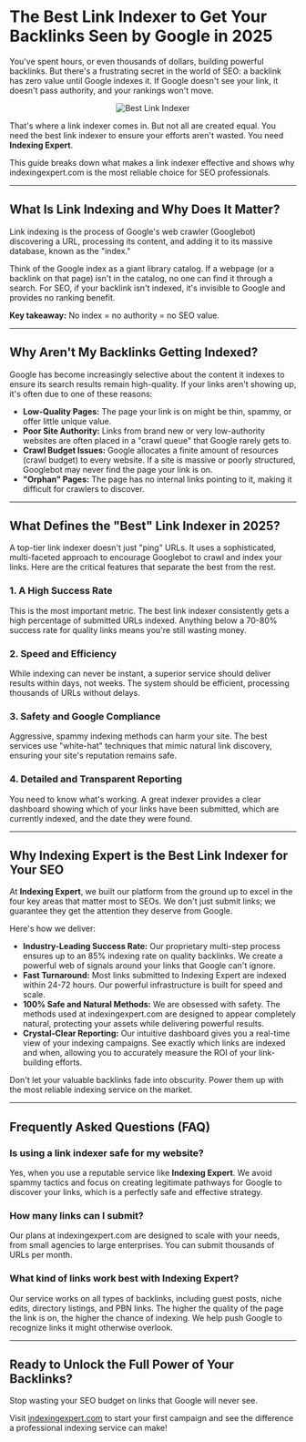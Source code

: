 # The Best Link Indexer to Get Your Backlinks Seen by Google in 2025

You've spent hours, or even thousands of dollars, building powerful backlinks. But there's a frustrating secret in the world of SEO: a backlink has zero value until Google indexes it. If Google doesn't see your link, it doesn't pass authority, and your rankings won't move.

<div align="center">
    <img src="https://indexingexpert.com/assets/upload/blog/e5UoOPXLFTdNw5agpRQjog4BigqDrl.webp" alt="Best Link Indexer">
</div>

That's where a link indexer comes in. But not all are created equal. You need the best link indexer to ensure your efforts aren't wasted. You need **Indexing Expert**.

This guide breaks down what makes a link indexer effective and shows why indexingexpert.com is the most reliable choice for SEO professionals.

---

## What Is Link Indexing and Why Does It Matter?

Link indexing is the process of Google's web crawler (Googlebot) discovering a URL, processing its content, and adding it to its massive database, known as the "index."

Think of the Google index as a giant library catalog. If a webpage (or a backlink on that page) isn't in the catalog, no one can find it through a search. For SEO, if your backlink isn't indexed, it's invisible to Google and provides no ranking benefit.

**Key takeaway:** No index = no authority = no SEO value.

---

## Why Aren't My Backlinks Getting Indexed?

Google has become increasingly selective about the content it indexes to ensure its search results remain high-quality. If your links aren't showing up, it's often due to one of these reasons:

* **Low-Quality Pages:** The page your link is on might be thin, spammy, or offer little unique value.
* **Poor Site Authority:** Links from brand new or very low-authority websites are often placed in a "crawl queue" that Google rarely gets to.
* **Crawl Budget Issues:** Google allocates a finite amount of resources (crawl budget) to every website. If a site is massive or poorly structured, Googlebot may never find the page your link is on.
* **"Orphan" Pages:** The page has no internal links pointing to it, making it difficult for crawlers to discover.

---

## What Defines the "Best" Link Indexer in 2025?

A top-tier link indexer doesn't just "ping" URLs. It uses a sophisticated, multi-faceted approach to encourage Googlebot to crawl and index your links. Here are the critical features that separate the best from the rest.

### 1. A High Success Rate
This is the most important metric. The best link indexer consistently gets a high percentage of submitted URLs indexed. Anything below a 70-80% success rate for quality links means you're still wasting money.

### 2. Speed and Efficiency
While indexing can never be instant, a superior service should deliver results within days, not weeks. The system should be efficient, processing thousands of URLs without delays.

### 3. Safety and Google Compliance
Aggressive, spammy indexing methods can harm your site. The best services use "white-hat" techniques that mimic natural link discovery, ensuring your site's reputation remains safe.

### 4. Detailed and Transparent Reporting
You need to know what's working. A great indexer provides a clear dashboard showing which of your links have been submitted, which are currently indexed, and the date they were found.

---

## Why Indexing Expert is the Best Link Indexer for Your SEO

At **Indexing Expert**, we built our platform from the ground up to excel in the four key areas that matter most to SEOs. We don't just submit links; we guarantee they get the attention they deserve from Google.

Here's how we deliver:

* **Industry-Leading Success Rate:** Our proprietary multi-step process ensures up to an 85% indexing rate on quality backlinks. We create a powerful web of signals around your links that Google can't ignore.
* **Fast Turnaround:** Most links submitted to Indexing Expert are indexed within 24-72 hours. Our powerful infrastructure is built for speed and scale.
* **100% Safe and Natural Methods:** We are obsessed with safety. The methods used at indexingexpert.com are designed to appear completely natural, protecting your assets while delivering powerful results.
* **Crystal-Clear Reporting:** Our intuitive dashboard gives you a real-time view of your indexing campaigns. See exactly which links are indexed and when, allowing you to accurately measure the ROI of your link-building efforts.

Don't let your valuable backlinks fade into obscurity. Power them up with the most reliable indexing service on the market.

---

## Frequently Asked Questions (FAQ)

### Is using a link indexer safe for my website?
Yes, when you use a reputable service like **Indexing Expert**. We avoid spammy tactics and focus on creating legitimate pathways for Google to discover your links, which is a perfectly safe and effective strategy.

### How many links can I submit?
Our plans at indexingexpert.com are designed to scale with your needs, from small agencies to large enterprises. You can submit thousands of URLs per month.

### What kind of links work best with Indexing Expert?
Our service works on all types of backlinks, including guest posts, niche edits, directory listings, and PBN links. The higher the quality of the page the link is on, the higher the chance of indexing. We help push Google to recognize links it might otherwise overlook.

---

## Ready to Unlock the Full Power of Your Backlinks?

Stop wasting your SEO budget on links that Google will never see.

Visit [indexingexpert.com](https://indexingexpert.com) to start your first campaign and see the difference a professional indexing service can make!
